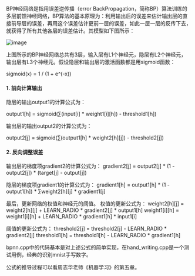 BP神经网络是指用误差逆传播（error BackPropagation，简称BP）算法训练的多层前馈神经网络，BP算法的基本原理为：利用输出后的误差来估计输出层的直接前导层的误差，再用这个误差估计更前一层的误差，如此一层一层的反传下去，就获得了所有其他各层的误差估计。其模型如下图所示：

![image](https://github.com/niym/machine-learning/tree/master/neural-networks/bp/image/bp-neuron-network.png)

上图所示的BP神经网络总共有3层，输入层有L1个神经元，隐层有L2个神经元，输出层有L3个神经元。假设隐层和输出层的激活函数都是用sigmoid函数：

sigmoid(x) = 1 / (1 + e^(-x))

#### 1. 前向计算输出

隐层的输出output1的计算公式为：

output1[h] = sigmoid(∑(input[i] * weight1[i][h]) - threshold1[h])

输出层的输出output2的计算公式为：

output2[j] = sigmoid(∑(output1[h] * weight2[h][j]) - threshold2[j])

#### 2. 反向调整误差
输出层的梯度项gradient2的计算公式为：
gradient2[j] = output2[j] * (1 - output2[j]) * (target[j] - output[j])

隐层的梯度项gradient1的计算公式为：
gradient1[h] = output1[h] * (1 - output1[h]) * ∑weight2[h][j] * gradient1[j]

最后，更新网络的权值和神经元的阈值。
权值的更新公式为：
weight2[h][j] = weight2[h][j] + LEARN_RADIO * gradient2[j] * output1[h]
weight1[i][h] = weight1[i][h] + LEARN_RADIO * gradient1[h] * input1[i]

阈值的更新公式为：
threshold2[j] = threshold2[j] - LEARN_RADIO * gradient2[j]
threshold1[h] = threshold1[h] - LEARN_RADIO * gradient1[h]

bpnn.cpp中的代码基本是对上述公式的简单实现，在hand_writing.cpp是一个测试用例，经典的识别mnist手写数字。

公式的推导过程可以看周志华老师《机器学习》的第五章。





